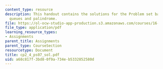```yaml
---
content_type: resource
description: This handout contains the solutions for the Problem set based on stacks,
  queues and palindrome.
file: https://ol-ocw-studio-app-production.s3.amazonaws.com/courses/16-01-unified-engineering-i-ii-iii-iv-fall-2005-spring-2006/a68c817f3bd80f9a734eb5332852580d_cp2_4_ps07_sol.pdf
file_type: application/pdf
learning_resource_types:
- Assignments
parent_title: Assignments
parent_type: CourseSection
resourcetype: Document
title: cp2_4_ps07_sol.pdf
uid: a68c817f-3bd8-0f9a-734e-b5332852580d
---
```

